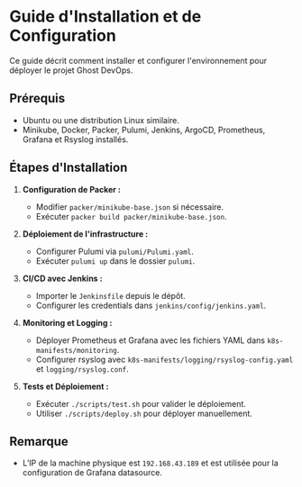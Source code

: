 # Guide d'Installation et de Configuration

Ce guide décrit comment installer et configurer l'environnement pour déployer le projet Ghost DevOps.

## Prérequis
- Ubuntu ou une distribution Linux similaire.
- Minikube, Docker, Packer, Pulumi, Jenkins, ArgoCD, Prometheus, Grafana et Rsyslog installés.

## Étapes d'Installation
1. **Configuration de Packer :**
   - Modifier `packer/minikube-base.json` si nécessaire.
   - Exécuter `packer build packer/minikube-base.json`.

2. **Déploiement de l'infrastructure :**
   - Configurer Pulumi via `pulumi/Pulumi.yaml`.
   - Exécuter `pulumi up` dans le dossier `pulumi`.

3. **CI/CD avec Jenkins :**
   - Importer le `Jenkinsfile` depuis le dépôt.
   - Configurer les credentials dans `jenkins/config/jenkins.yaml`.

4. **Monitoring et Logging :**
   - Déployer Prometheus et Grafana avec les fichiers YAML dans `k8s-manifests/monitoring`.
   - Configurer rsyslog avec `k8s-manifests/logging/rsyslog-config.yaml` et `logging/rsyslog.conf`.

5. **Tests et Déploiement :**
   - Exécuter `./scripts/test.sh` pour valider le déploiement.
   - Utiliser `./scripts/deploy.sh` pour déployer manuellement.

## Remarque
- L’IP de la machine physique est `192.168.43.189` et est utilisée pour la configuration de Grafana datasource.
